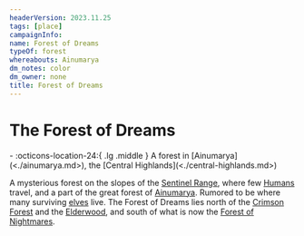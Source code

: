 ```yaml
---
headerVersion: 2023.11.25
tags: [place]
campaignInfo:
name: Forest of Dreams
typeOf: forest
whereabouts: Ainumarya
dm_notes: color
dm_owner: none
title: Forest of Dreams
---
```

# The Forest of Dreams
<div class="grid cards ext-narrow-margin ext-one-column" markdown>
-    :octicons-location-24:{ .lg .middle } A forest in [Ainumarya](<./ainumarya.md>), the [Central Highlands](<./central-highlands.md>)  
</div>


A mysterious forest on the slopes of the [Sentinel Range](<../sentinel-range.md>), where few [Humans](<../../species/humans.md>) travel, and a part of the great forest of [Ainumarya](<./ainumarya.md>). Rumored to be where many surviving [elves](<../../species/elves.md>) live. The Forest of Dreams lies north of the [Crimson Forest](<./crimson-forest.md>) and the [Elderwood](<./elderwood.md>), and south of what is now the [Forest of Nightmares](<../northern-sentinels/forest-of-nightmares.md>). 
